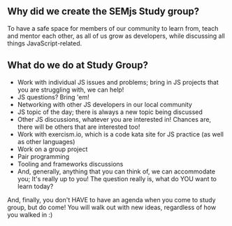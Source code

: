 Why did we create the SEMjs Study group?
----------------------------------------
To have a safe space for members of our community to learn from, teach and mentor each other, as all of us grow as developers, while discussing all things JavaScript-related.

What do we do at Study Group?
-----------------------------
* Work with individual JS issues and problems; bring in JS projects that you are struggling with, we can help!
* JS questions? Bring 'em!
* Networking with other JS developers in our local community
* JS topic of the day; there is always a new topic being discussed
* Other JS discussions, whatever you are interested in!  Chances are, there will be others that are interested too!
* Work with exercism.io, which is a code kata site for JS practice (as well as other languages)
* Work on a group project
* Pair programming
* Tooling and frameworks discussions
* And, generally, anything that you can think of, we can accommodate you; It's really up to you!  The question really is, what do YOU want to learn today?

And, finally, you don't HAVE to have an agenda when you come to study group, but do come!  You will walk out with new ideas, regardless of how you walked in :)